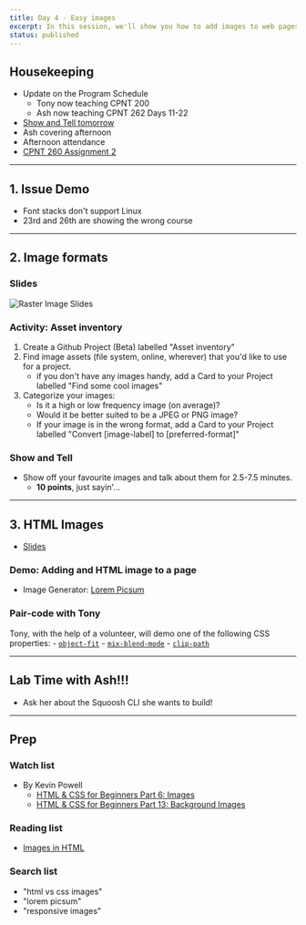 ```yaml
---
title: Day 4 - Easy images
excerpt: In this session, we'll show you how to add images to web pages using Lorem Picsum.
status: published
---
```


## Housekeeping
- Update on the Program Schedule
    - Tony now teaching CPNT 200
    - Ash now teaching CPNT 262 Days 11-22
- [Show and Tell tomorrow](/courses/cpnt-260/day-4)
- Ash covering afternoon
- Afternoon attendance
- [CPNT 260 Assignment 2](/courses/cpnt-260/assessments/assignment-2)

---

## 1. Issue Demo
- Font stacks don't support Linux
- 23rd and 26th are showing the wrong course

---

## 2. Image formats
### Slides
![Raster Image Slides](/images/slides/raster-html-images.png)

### Activity: Asset inventory
1. Create a Github Project (Beta) labelled "Asset inventory"
2. Find image assets (file system, online, wherever) that you'd like to use for a project.
    - if you don't have any images handy, add a Card to your Project labelled "Find some cool images"
3. Categorize your images:
    - Is it a high or low frequency image (on average)?
    - Would it be better suited to be a JPEG or PNG image?
    - If your image is in the wrong format, add a Card to your Project labelled "Convert [image-label] to [preferred-format]"

### Show and Tell
- Show off your favourite images and talk about them for 2.5-7.5 minutes.
    - **10 points**, just sayin'...

---

## 3. HTML Images
- [Slides](http://localhost:52330/fall-2022/slides/f22/cpnt-260/html-images.html#/9)

### Demo: Adding and HTML image to a page
- Image Generator: [Lorem Picsum](https://picsum.photos/)

### Pair-code with Tony
Tony, with the help of a volunteer, will demo one of the following CSS properties:
    - [`object-fit`](https://developer.mozilla.org/en-US/docs/Web/CSS/object-fit)
    - [`mix-blend-mode`](https://developer.mozilla.org/en-US/docs/Web/CSS/mix-blend-mode)
    - [`clip-path`](https://developer.mozilla.org/en-US/docs/Web/CSS/clip-path)

---

## Lab Time with Ash!!!
- Ask her about the Squoosh CLI she wants to build!

---

## Prep
### Watch list
- By Kevin Powell
    - [HTML & CSS for Beginners Part 6: Images](https://www.youtube.com/watch?v=0xoztJCHpbQ)
    - [HTML & CSS for Beginners Part 13: Background Images](https://www.youtube.com/watch?v=33IinMVJf-M)

### Reading list
- [Images in HTML](https://developer.mozilla.org/en-US/docs/Learn/HTML/Multimedia_and_embedding/Images_in_HTML)

### Search list
- "html vs css images"
- "lorem picsum"
- "responsive images"